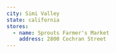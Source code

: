 ```yaml
---
city: Simi Valley
state: california
stores:
  - name: Sprouts Farmer's Market
    address: 2800 Cochran Street
---
```

